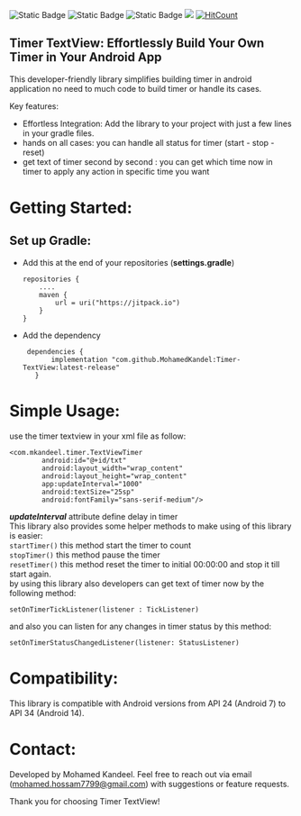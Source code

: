 ![Static Badge](https://img.shields.io/badge/Android-green) 
![Static Badge](https://img.shields.io/badge/Kotlin-mauve)
![Static Badge](https://img.shields.io/badge/latest%20release:-1.1.1-red)
[![](https://jitpack.io/v/MohamedKandel/Timer-TextView.svg)](https://jitpack.io/#MohamedKandel/Timer-TextView)
[![HitCount](https://hits.dwyl.com/MohamedKandel/Timer-TextView.svg?style=flat-square)](http://hits.dwyl.com/MohamedKandel/Timer-TextView)

## Timer TextView: Effortlessly Build Your Own Timer in Your Android App

This developer-friendly library simplifies building timer in android application no need to much code to build timer or handle its cases.

Key features:
- Effortless Integration: Add the library to your project with just a few lines in your gradle files.
- hands on all cases: you can handle all status for timer (start - stop - reset)
- get text of timer second by second : you can get which time now in timer to apply any action in specific time you want

# Getting Started:

## Set up Gradle:
 - Add this at the end of your repositories (**settings.gradle**)
    ```
    repositories {
        ....
        maven {
            url = uri("https://jitpack.io")
        }
    }
    ```
 - Add the dependency 
 
     ```
      dependencies {
            implementation "com.github.MohamedKandel:Timer-TextView:latest-release"
        }
    ```
# Simple Usage:
use the timer textview in your xml file as follow:
```
<com.mkandeel.timer.TextViewTimer
        android:id="@+id/txt"
        android:layout_width="wrap_content"
        android:layout_height="wrap_content"
        app:updateInterval="1000" 
        android:textSize="25sp"
        android:fontFamily="sans-serif-medium"/>
```
***updateInterval*** attribute define delay in timer<br>
This library also provides some helper methods to make using of this library is easier:<br>
```startTimer()``` this method start the timer to count<br>
```stopTimer()``` this method pause the timer<br>
```resetTimer()``` this method reset the timer to initial 00:00:00 and stop it till start again.<br>
by using this library also developers can get text of timer now by the following method:<br>
```
setOnTimerTickListener(listener : TickListener)
```
and also you can listen for any changes in timer status by this method:<br>
```
setOnTimerStatusChangedListener(listener: StatusListener)
```
# Compatibility:

This library is compatible with Android versions from API 24 (Android 7) to API 34 (Android 14).

# Contact:

Developed by Mohamed Kandeel. Feel free to reach out via email (mohamed.hossam7799@gmail.com) with suggestions or feature requests.

Thank you for choosing Timer TextView!
